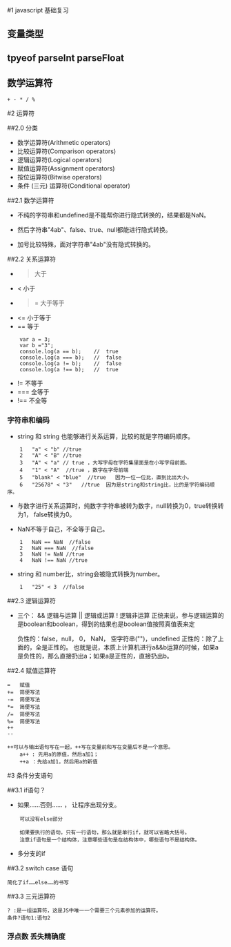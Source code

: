 #1 javascript 基础复习
 
 ## 变量类型

 ## tpyeof parseInt parseFloat 

 ## 数学运算符
    
    + - * / %


#2 运算符

##2.0  分类

*   数学运算符(Arithmetic operators)	
*	比较运算符(Comparison operators)
*	逻辑运算符(Logical operators)
*	赋值运算符(Assignment operators)
*	按位运算符(Bitwise operators)
*	条件 (三元) 运算符(Conditional operator)

##2.1 数学运算符

*   不纯的字符串和undefined是不能帮你进行隐式转换的，结果都是NaN。

*   然后字符串"4ab"、false、true、null都能进行隐式转换。

*   加号比较特殊，面对字符串"4ab"没有隐式转换的。

##2.2 关系运算符

*   >	大于
*   <	小于
*   >= 	大于等于
*   <=	小于等于
*   ==	等于    
~~~
    var a = 3;
    var b ="3";
    console.log(a == b);    //  true
    console.log(a === b);   //  false
    console.log(a != b);    //  false
    console.log(a !== b);   //  true
~~~

*   !=	不等于
*   ===	全等于
*   !==	不全等


### 字符串和编码

*   string 和 string 也能够进行关系运算，比较的就是字符编码顺序。
~~~
    1	"a" < "b" //true
    2	"A" < "B" //true
    3	"A" < "a" // true ，大写字母在字符集里面是在小写字母前面。
    4	"1" < "A"  //true ，数字在字母前端
    5	"blank" < "blue"  //true   因为一位一位比，直到比出大小。
    6	"25678" < "3"   //true  因为是string和string比，比的是字符编码顺序。
~~~

*   与数字进行关系运算时，纯数字字符串被转为数字，null转换为0，true转换转为1， false转换为0。

*   NaN不等于自己，不全等于自己。
~~~
    1	NaN == NaN  //false
    2	NaN === NaN  //false
    3	NaN != NaN //true
    4	NaN !== NaN //true
~~~

*   string 和 number比，string会被隐式转换为number。
~~~
    1	"25" < 3  //false
~~~

##2.3 逻辑运算符

*   三个：
    && 	逻辑与运算
    ||	逻辑或运算
    !	逻辑非运算
    正统来说，参与逻辑运算的是boolean和boolean，得到的结果也是boolean值按照真值表来定

    负性的：false，null， 0， NaN， 空字符串("")，undefined
    正性的：除了上面的，全是正性的。
    也就是说，本质上计算机进行a&&b运算的时候，如果a是负性的，那么直接扔出a；如果a是正性的，直接扔出b。

##2.4 赋值运算符

    =	赋值
    +=	简便写法
    -=	简便写法
    *=	简便写法
    /=	简便写法
    %=	简便写法
    ++
    --
    
    ++可以与输出语句写在一起，++写在变量前和写在变量后不是一个意思。
        a++ : 先用a的原值，然后a加1；
        ++a ：先给a加1，然后用a的新值

#3 条件分支语句

##3.1 if语句？

*   如果……否则……  ， 让程序出现分支。
~~~
    可以没有else部分

    如果要执行的语句，只有一行语句，那么就是单行if，就可以省略大括号。
    注意if语句是一个结构体，注意哪些语句是在结构体中，哪些语句不是结构体。
~~~

*   多分支的if

##3.2 switch case 语句

    简化了if……else……的书写

##3.3 三元运算符

    ? :是一组运算符，这是JS中唯一一个需要三个元素参加的运算符。
    条件?语句1:语句2


### 浮点数 丢失精确度